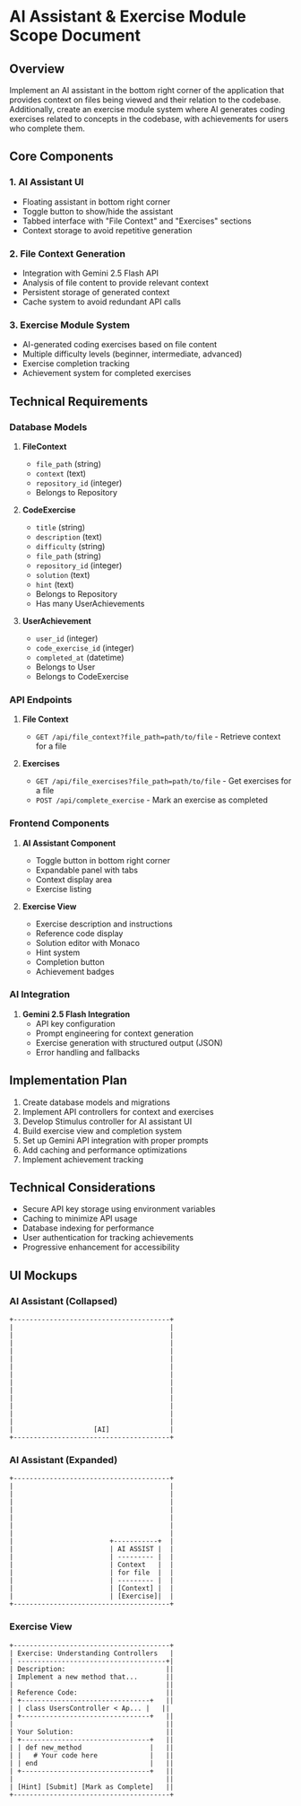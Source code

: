# AI Assistant & Exercise Module Scope Document

## Overview
Implement an AI assistant in the bottom right corner of the application that provides context on files being viewed and their relation to the codebase. Additionally, create an exercise module system where AI generates coding exercises related to concepts in the codebase, with achievements for users who complete them.

## Core Components

### 1. AI Assistant UI
- Floating assistant in bottom right corner
- Toggle button to show/hide the assistant
- Tabbed interface with "File Context" and "Exercises" sections
- Context storage to avoid repetitive generation

### 2. File Context Generation
- Integration with Gemini 2.5 Flash API
- Analysis of file content to provide relevant context
- Persistent storage of generated context
- Cache system to avoid redundant API calls

### 3. Exercise Module System
- AI-generated coding exercises based on file content
- Multiple difficulty levels (beginner, intermediate, advanced)
- Exercise completion tracking
- Achievement system for completed exercises

## Technical Requirements

### Database Models
1. **FileContext**
   - `file_path` (string)
   - `context` (text)
   - `repository_id` (integer)
   - Belongs to Repository

2. **CodeExercise**
   - `title` (string)
   - `description` (text)
   - `difficulty` (string)
   - `file_path` (string)
   - `repository_id` (integer)
   - `solution` (text)
   - `hint` (text)
   - Belongs to Repository
   - Has many UserAchievements

3. **UserAchievement**
   - `user_id` (integer)
   - `code_exercise_id` (integer)
   - `completed_at` (datetime)
   - Belongs to User
   - Belongs to CodeExercise

### API Endpoints
1. **File Context**
   - `GET /api/file_context?file_path=path/to/file` - Retrieve context for a file
   
2. **Exercises**
   - `GET /api/file_exercises?file_path=path/to/file` - Get exercises for a file
   - `POST /api/complete_exercise` - Mark an exercise as completed

### Frontend Components
1. **AI Assistant Component**
   - Toggle button in bottom right corner
   - Expandable panel with tabs
   - Context display area
   - Exercise listing

2. **Exercise View**
   - Exercise description and instructions
   - Reference code display
   - Solution editor with Monaco
   - Hint system
   - Completion button
   - Achievement badges

### AI Integration
1. **Gemini 2.5 Flash Integration**
   - API key configuration
   - Prompt engineering for context generation
   - Exercise generation with structured output (JSON)
   - Error handling and fallbacks

## Implementation Plan
1. Create database models and migrations
2. Implement API controllers for context and exercises
3. Develop Stimulus controller for AI assistant UI
4. Build exercise view and completion system
5. Set up Gemini API integration with proper prompts
6. Add caching and performance optimizations
7. Implement achievement tracking

## Technical Considerations
- Secure API key storage using environment variables
- Caching to minimize API usage
- Database indexing for performance
- User authentication for tracking achievements
- Progressive enhancement for accessibility

## UI Mockups

### AI Assistant (Collapsed)
```
+---------------------------------------+
|                                       |
|                                       |
|                                       |
|                                       |
|                                       |
|                                       |
|                                       |
|                                       |
|                                       |
|                                       |
|                                       |
|                                       |
|                                       |
|                    [AI]               |
+---------------------------------------+
```

### AI Assistant (Expanded)
```
+---------------------------------------+
|                                       |
|                                       |
|                                       |
|                                       |
|                                       |
|                                       |
|                                       |
|                        +-----------+  |
|                        | AI ASSIST |  |
|                        | --------- |  |
|                        | Context   |  |
|                        | for file  |  |
|                        | --------- |  |
|                        | [Context] |  |
|                        | [Exercise]|  |
+---------------------------------------+
```

### Exercise View
```
+---------------------------------------+
| Exercise: Understanding Controllers   |
| -------------------------------------+|
| Description:                         ||
| Implement a new method that...       ||
|                                      ||
| Reference Code:                      ||
| +--------------------------------+   ||
| | class UsersController < Ap... |   ||
| +--------------------------------+   ||
|                                      ||
| Your Solution:                       ||
| +--------------------------------+   ||
| | def new_method                 |   ||
| |   # Your code here             |   ||
| | end                            |   ||
| +--------------------------------+   ||
|                                      ||
| [Hint] [Submit] [Mark as Complete]   ||
+---------------------------------------+
``` 